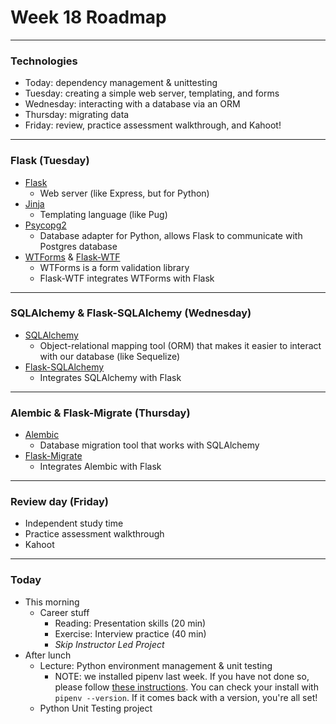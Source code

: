 # Week 18 Roadmap

---

### Technologies
- Today: dependency management & unittesting
- Tuesday: creating a simple web server, templating, and forms
- Wednesday: interacting with a database via an ORM
- Thursday: migrating data
- Friday: review, practice assessment walkthrough, and Kahoot!


---

### Flask (Tuesday)
- [Flask](https://flask.palletsprojects.com/)
    - Web server (like Express, but for Python)
- [Jinja](https://jinja.palletsprojects.com/en/2.11.x/)
    - Templating language (like Pug)
- [Psycopg2](https://www.psycopg.org/docs/index.html#)
    - Database adapter for Python, allows Flask to communicate with Postgres database
- [WTForms](https://wtforms.readthedocs.io) & [Flask-WTF](https://flask-wtf.readthedocs.io)
    - WTForms is a form validation library
    - Flask-WTF integrates WTForms with Flask

---

### SQLAlchemy & Flask-SQLAlchemy (Wednesday)
- [SQLAlchemy](https://docs.sqlalchemy.org/en/14/index.html)
    - Object-relational mapping tool (ORM) that makes it easier to interact with our database (like Sequelize)
- [Flask-SQLAlchemy](https://flask-sqlalchemy.palletsprojects.com) 
    - Integrates SQLAlchemy with Flask


---

### Alembic & Flask-Migrate (Thursday)
- [Alembic](https://alembic.sqlalchemy.org)
    - Database migration tool that works with SQLAlchemy
- [Flask-Migrate](https://flask-migrate.readthedocs.io)
    - Integrates Alembic with Flask

---

### Review day (Friday)
- Independent study time
- Practice assessment walkthrough
- Kahoot

---

### Today

- This morning
    - Career stuff
        - Reading: Presentation skills (20 min)
        - Exercise: Interview practice (40 min)
        - *Skip Instructor Led Project*
- After lunch
    - Lecture: Python environment management & unit testing
        - NOTE: we installed pipenv last week. If you have not done so, please follow [these instructions](https://github.com/appacademy/unified-setup/blob/main/python-setup.md). You can check your install with `pipenv --version`. If it comes back with a version, you're all set!
    - Python Unit Testing project
